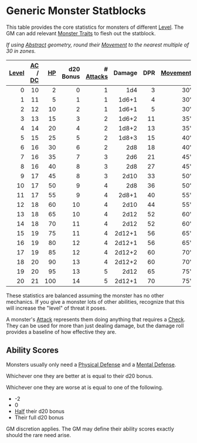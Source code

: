 # Generic Monster Statblocks

This table provides the core statistics for monsters of different [Level](../../Player%20Characters/Derived%20Statistics/Level.md). The GM can add relevant [Monster Traits](Monster%20Traits.md) to flesh out the statblock.

*If using [Abstract](../../Game%20Procedures/Core%20Procedures/Geometry.md#Abstract) geometry, round their [Movement](../../Game%20Procedures/Combat/Movement.md) to the nearest multiple of 30 in zones.*

| [Level](../../Player%20Characters/Derived%20Statistics/Level.md) | [AC](../../Player%20Characters/Derived%20Statistics/Armor%20Class.md) / [DC](../../Game%20Procedures/Core%20Procedures/DC.md) | [HP](../../Player%20Characters/Derived%20Statistics/Hit%20Points.md) | d20 Bonus | # [Attacks](../../Game%20Procedures/Combat/Attack.md) | Damage | DPR | [Movement](../../Game%20Procedures/Combat/Movement.md) |
| ---------------------------------------------------------------: | ----------------------------------------------------------------------------------------------------------------------------: | -------------------------------------------------------------------: | --------: | ----------------------------------------------------: | -----: | --: | -----------------------------------------------------: |
|                                                                0 |                                                                                                                            10 |                                                                    2 |         0 |                                                     1 |    1d4 |   3 |                                                    30' |
|                                                                1 |                                                                                                                            11 |                                                                    5 |         1 |                                                     1 |  1d6+1 |   4 |                                                    30' |
|                                                                2 |                                                                                                                            12 |                                                                   10 |         2 |                                                     1 |  1d6+1 |   5 |                                                    30' |
|                                                                3 |                                                                                                                            13 |                                                                   15 |         3 |                                                     2 |  1d6+2 |  11 |                                                    35' |
|                                                                4 |                                                                                                                            14 |                                                                   20 |         4 |                                                     2 |  1d8+2 |  13 |                                                    35' |
|                                                                5 |                                                                                                                            15 |                                                                   25 |         5 |                                                     2 |  1d8+3 |  15 |                                                    40' |
|                                                                6 |                                                                                                                            16 |                                                                   30 |         6 |                                                     2 |    2d8 |  18 |                                                    40' |
|                                                                7 |                                                                                                                            16 |                                                                   35 |         7 |                                                     3 |    2d6 |  21 |                                                    45' |
|                                                                8 |                                                                                                                            16 |                                                                   40 |         8 |                                                     3 |    2d8 |  27 |                                                    45' |
|                                                                9 |                                                                                                                            17 |                                                                   45 |         8 |                                                     3 |   2d10 |  33 |                                                    50' |
|                                                               10 |                                                                                                                            17 |                                                                   50 |         9 |                                                     4 |    2d8 |  36 |                                                    50' |
|                                                               11 |                                                                                                                            17 |                                                                   55 |         9 |                                                     4 |  2d8+1 |  40 |                                                    55' |
|                                                               12 |                                                                                                                            18 |                                                                   60 |        10 |                                                     4 |   2d10 |  44 |                                                    55' |
|                                                               13 |                                                                                                                            18 |                                                                   65 |        10 |                                                     4 |   2d12 |  52 |                                                    60' |
|                                                               14 |                                                                                                                            18 |                                                                   70 |        11 |                                                     4 |   2d12 |  52 |                                                    60' |
|                                                               15 |                                                                                                                            19 |                                                                   75 |        11 |                                                     4 | 2d12+1 |  56 |                                                    65' |
|                                                               16 |                                                                                                                            19 |                                                                   80 |        12 |                                                     4 | 2d12+1 |  56 |                                                    65' |
|                                                               17 |                                                                                                                            19 |                                                                   85 |        12 |                                                     4 | 2d12+2 |  60 |                                                    70' |
|                                                               18 |                                                                                                                            20 |                                                                   90 |        13 |                                                     4 | 2d12+2 |  60 |                                                    70' |
|                                                               19 |                                                                                                                            20 |                                                                   95 |        13 |                                                     5 |   2d12 |  65 |                                                    75' |
|                                                               20 |                                                                                                                            21 |                                                                  100 |        14 |                                                     5 | 2d12+1 |  70 |                                                    75' |

These statistics are balanced assuming the monster has no other mechanics. If you give a monster lots of other abilities, recognize that this will increase the "level" of threat it poses.

A monster's [Attack](../../Game%20Procedures/Combat/Attack.md) represents them doing anything that requires a [Check](../../Game%20Procedures/Core%20Procedures/Check.md). They can be used for more than just dealing damage, but the damage roll provides a baseline of how effective they are.

## Ability Scores

Monsters usually only need a [Physical Defense](../../Player%20Characters/Derived%20Statistics/Physical%20Defense.md) and a [Mental Defense](../../Player%20Characters/Derived%20Statistics/Mental%20Defense.md).

Whichever one they are better at is equal to their d20 bonus.

Whichever one they are worse at is equal to one of the following.

- -2
- 0
- [Half](../../Game%20Procedures/Core%20Procedures/Half.md) their d20 bonus
- Their full d20 bonus

GM discretion applies. The GM may define their ability scores exactly should the rare need arise.
